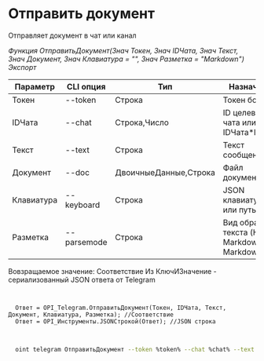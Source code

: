 ﻿---
sidebar_position: 5
---

# Отправить документ
 Отправляет документ в чат или канал


*Функция ОтправитьДокумент(Знач Токен, Знач IDЧата, Знач Текст, Знач Документ, Знач Клавиатура = "", Знач Разметка = "Markdown") Экспорт*

  | Параметр | CLI опция | Тип | Назначение |
  |-|-|-|-|
  | Токен | --token | Строка | Токен бота |
  | IDЧата | --chat | Строка,Число | ID целевого чата или IDЧата*IDТемы |
  | Текст | --text | Строка | Текст сообщения |
  | Документ | --doc | ДвоичныеДанные,Строка | Файл документа |
  | Клавиатура | --keyboard | Строка | JSON клавиатуры или путь к .json |
  | Разметка | --parsemode | Строка | Вид обработки текста (HTML, Markdown, MarkdownV2) |

  
  Вовзращаемое значение:   Соответствие Из КлючИЗначение - сериализованный JSON ответа от Telegram

```bsl title="Пример кода"
	

  Ответ = OPI_Telegram.ОтправитьДокумент(Токен, IDЧата, Текст, Документ, Клавиатура, Разметка); //Соответствие
  Ответ = OPI_Инструменты.JSONСтрокой(Ответ); //JSON строка
	
```

```sh title="Пример команд CLI"
    
  oint telegram ОтправитьДокумент --token %token% --chat %chat% --text %text% --doc %doc% --keyboard %keyboard% --parsemode %parsemode%

```


```json title="Результат"



```
